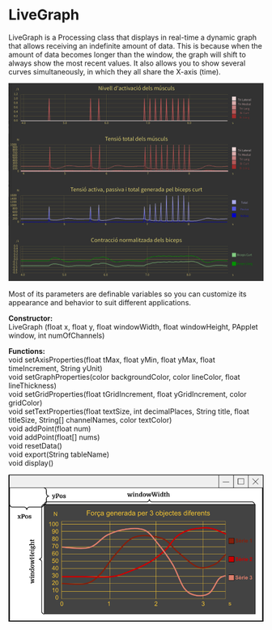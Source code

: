 # LiveGraph
LiveGraph is a Processing class that displays in real-time a dynamic graph that allows receiving an indefinite amount of data.
This is because when the amount of data becomes longer than the window, the graph will shift to always show the most recent values.
It also allows you to show several curves simultaneously, in which they all share the X-axis (time).
<p align="center">
  <img src="https://github.com/gubena/LiveGraph/blob/main/images/image_2023-09-08_112540403.png" />
</p>

Most of its parameters are definable variables so you can customize its appearance and behavior to suit different applications.

**Constructor:**
<br /> LiveGraph (float x, float y, float windowWidth, float windowHeight, PApplet window, int numOfChannels)


**Functions:**
<br /> void setAxisProperties(float tMax, float yMin, float yMax, float timeIncrement, String yUnit)
<br /> void setGraphProperties(color backgroundColor, color lineColor, float lineThickness)
<br /> void setGridProperties(float tGridIncrement, float yGridIncrement, color gridColor)
<br /> void setTextProperties(float textSize, int decimalPlaces, String title, float titleSize, String[] channelNames, color textColor)
<br /> void addPoint(float num)
<br /> void addPoint(float[] nums)
<br /> void resetData()
<br /> void export(String tableName)
<br /> void display()

<p align="center">
  <img src="https://github.com/gubena/LiveGraph/blob/main/images/image_2023-09-08_112611164.png" />
</p>

